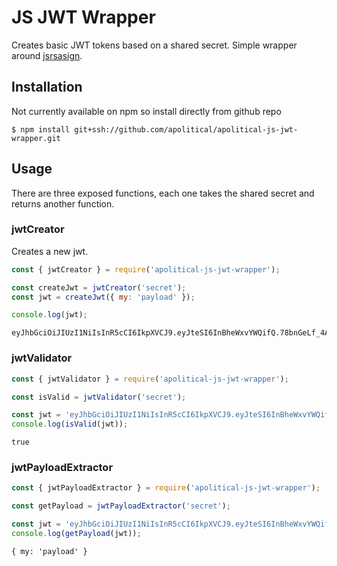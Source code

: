 JS JWT Wrapper
==============

Creates basic JWT tokens based on a shared secret. Simple wrapper around [jsrsasign].

Installation
------------

Not currently available on npm so install directly from github repo

```
$ npm install git+ssh://github.com/apolitical/apolitical-js-jwt-wrapper.git
```

Usage
-----

There are three exposed functions, each one takes the shared secret and returns another function.

### jwtCreator

Creates a new jwt.

```javascript
const { jwtCreator } = require('apolitical-js-jwt-wrapper');

const createJwt = jwtCreator('secret');
const jwt = createJwt({ my: 'payload' });

console.log(jwt);
```
```
eyJhbGciOiJIUzI1NiIsInR5cCI6IkpXVCJ9.eyJteSI6InBheWxvYWQifQ.78bnGeLf_4A3mXZhStnMo6warvE1M5QTHRJClTpnS4s
```

### jwtValidator

```javascript
const { jwtValidator } = require('apolitical-js-jwt-wrapper');

const isValid = jwtValidator('secret');

const jwt = 'eyJhbGciOiJIUzI1NiIsInR5cCI6IkpXVCJ9.eyJteSI6InBheWxvYWQifQ.78bnGeLf_4A3mXZhStnMo6warvE1M5QTHRJClTpnS4s';
console.log(isValid(jwt));
```
```
true
```

### jwtPayloadExtractor

```javascript
const { jwtPayloadExtractor } = require('apolitical-js-jwt-wrapper');

const getPayload = jwtPayloadExtractor('secret');

const jwt = 'eyJhbGciOiJIUzI1NiIsInR5cCI6IkpXVCJ9.eyJteSI6InBheWxvYWQifQ.78bnGeLf_4A3mXZhStnMo6warvE1M5QTHRJClTpnS4s';
console.log(getPayload(jwt));
```
```
{ my: 'payload' }
```

[jsrsasign]: https://kjur.github.io/jsrsasign/
